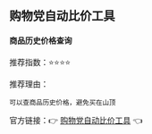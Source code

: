 ## 购物党自动比价工具

#### 商品历史价格查询

推荐指数：⭐⭐⭐⭐

推荐理由：

    可以查商品历史价格，避免买在山顶

官方链接：👉 [购物党自动比价工具](
https://chrome.google.com/webstore/detail/%E8%B4%AD%E7%89%A9%E5%85%9A%E8%87%AA%E5%8A%A8%E6%AF%94%E4%BB%B7%E5%B7%A5%E5%85%B7/jgphnjokjhjlcnnajmfjlacjnjkhleah
) 👈















